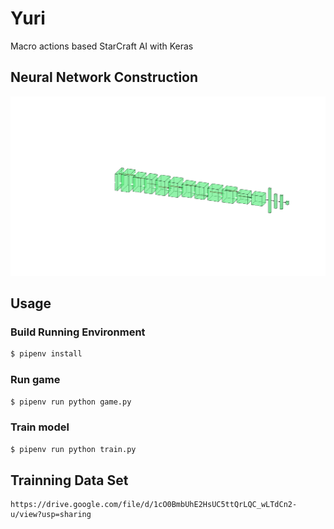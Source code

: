 # Yuri

Macro actions based StarCraft AI with Keras

## Neural Network Construction

![nn.svg](/images/nn.svg)

## Usage

### Build Running Environment

```sh
$ pipenv install
```

### Run game

```sh
$ pipenv run python game.py
```

### Train model

```sh
$ pipenv run python train.py
```

## Trainning Data Set

```
https://drive.google.com/file/d/1cO0BmbUhE2HsUC5ttQrLQC_wLTdCn2-u/view?usp=sharing
```